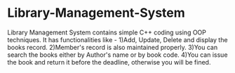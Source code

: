 # Library-Management-System

Library Management System contains simple C++ coding using OOP techniques.
It has functionalities like -
1)Add, Update, Delete and display the books record.
2)Member's record is also maintained properly. 
3)You can search the books either by Author's name or by book code.
4)You can issue the book and return it before the deadline, otherwise you will be fined.
